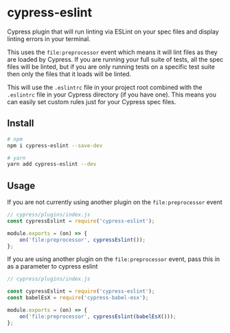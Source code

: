 # cypress-eslint
Cypress plugin that will run linting via ESLint on your spec files and display linting errors in your terminal.

This uses the `file:preprocessor` event which means it will lint files as they are loaded by Cypress. If you are running your full suite of tests, all the spec files will be linted, but if you are only running tests on a specific test suite then only the files that it loads will be linted.

This will use the `.eslintrc` file in your project root combined with the `.eslintrc` file in your Cypress directory (if you have one). This means you can easily set custom rules just for your Cypress spec files.

## Install

```bash
# npm
npm i cypress-eslint --save-dev

# yarn
yarn add cypress-eslint --dev
```

## Usage

If you are not currently using another plugin on the `file:preprocessor` event
```javascript
// cypress/plugins/index.js
const cypressEslint = require('cypress-eslint');

module.exports = (on) => {
    on('file:preprocessor', cypressEslint());
};

```

If you are using another plugin on the `file:preprocessor` event, pass this in as a parameter to cypress eslint
```javascript
// cypress/plugins/index.js

const cypressEslint = require('cypress-eslint');
const babelEsX = require('cypress-babel-esx');

module.exports = (on) => {
    on('file:preprocessor', cypressEslint(babelEsX()));
};
```
